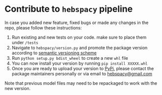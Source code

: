 # Contribute to `hebspacy` pipeline
In case you added new feature, fixed bugs or made any changes in the repo, please follow these instructions:

1. Run existing and new tests on your code. make sure to place them under `/tests`
2. Navigate to `hebspacy/version.py` and promote the package version according to [semantic versioning scheme](https://packaging.python.org/en/latest/guides/distributing-packages-using-setuptools/#semantic-versioning-preferred)
3. Run `python setup.py bdist_wheel` to create a new `whl` file
4. You can now install your version by running `pip install XXXXX.whl`
5. Once you are ready to upload your version to [PyPi](https://pypi.org/project/hebspacy/), please contact the package maintainers personally or via email to [hebspacy@gmail.com](mailto:hebspacy@gmail.com)

Note that previous model files may need to be repackaged to work with the new version. 